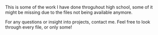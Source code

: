 This is some of the work I have done throguhout high school, some of it might be missing due to the files not being available anymore. 

For any questions or insight into projects, contact me. Feel free to look through every file, or only some!
